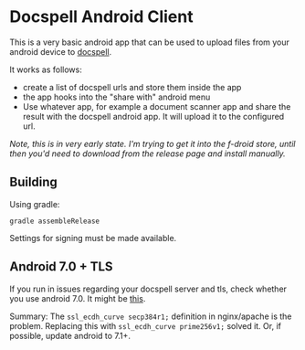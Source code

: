# Docspell Android Client

This is a very basic android app that can be used to upload files from
your android device to [docspell](https://docspell.org).

It works as follows:

- create a list of docspell urls and store them inside the app
- the app hooks into the "share with" android menu
- Use whatever app, for example a document scanner app and share the
  result with the docspell android app. It will upload it to the
  configured url.

*Note, this is in very early state. I'm trying to get it into the
f-droid store, until then you'd need to download from the release page
and install manually.*

## Building

Using gradle:

``` shell
gradle assembleRelease
```

Settings for signing must be made available.


## Android 7.0 + TLS

If you run in issues regarding your docspell server and tls, check
whether you use android 7.0. It might be
[this](https://github.com/nextcloud/news-android/issues/567#issuecomment-309700308).

Summary: The `ssl_ecdh_curve secp384r1;` definition in nginx/apache is
the problem. Replacing this with `ssl_ecdh_curve prime256v1;` solved
it. Or, if possible, update android to 7.1+.
